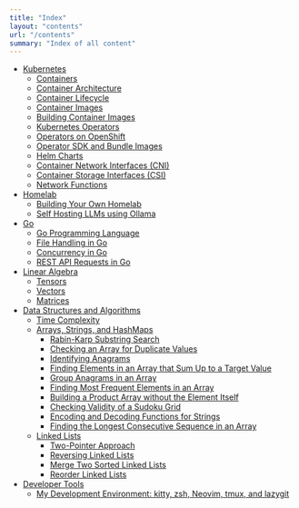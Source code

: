 ```yaml
---
title: "Index"
layout: "contents"
url: "/contents"
summary: "Index of all content"
---
```


-  <a target=_blank href="/posts/kubernetes/">Kubernetes</a>
    -  <a target=_blank href="/posts/kubernetes/containers/">Containers</a>
    -  <a target=_blank href="/posts/kubernetes/container-architecture/">Container Architecture</a>
    -  <a target=_blank href="/posts/kubernetes/container-lifecycle/">Container Lifecycle</a>
    -  <a target=_blank href="/posts/kubernetes/container-images/">Container Images</a>
    -  <a target=_blank href="/posts/kubernetes/building-container-images/">Building Container Images</a>
    -  <a target=_blank href="/posts/kubernetes/kubernetes-operators/">Kubernetes Operators</a>
    -  <a target=_blank href="/posts/kubernetes/operators-on-openshift/">Operators on OpenShift</a>
    -  <a target=_blank href="/posts/kubernetes/operator-sdk/">Operator SDK and Bundle Images</a>
    -  <a target=_blank href="/posts/kubernetes/helm-charts/">Helm Charts</a>
    -  <a target=_blank href="/posts/kubernetes/container-network-interfaces/">Container Network Interfaces (CNI)</a>
    -  <a target=_blank href="/posts/kubernetes/container-storage-interfaces/">Container Storage Interfaces (CSI)</a>
    -  <a target=_blank href="/posts/kubernetes/network-functions/">Network Functions</a>
-  <a target=_blank href="/posts/homelab/">Homelab</a>
    -  <a target=_blank href="/posts/homelab/building-your-own-homelab/">Building Your Own Homelab</a>
    -  <a target=_blank href="/posts/homelab/self-hosting-ollama/">Self Hosting LLMs using Ollama</a>
-  <a target=_blank href="/posts/go/">Go</a>
    -  <a target=_blank href="/posts/go/go-programming-language/">Go Programming Language</a>
    -  <a target=_blank href="/posts/go/file-handling-in-go/">File Handling in Go</a>
    -  <a target=_blank href="/posts/go/concurrency-in-go/">Concurrency in Go</a>
    -  <a target=_blank href="/posts/go/rest-api-requests-in-go/">REST API Requests in Go</a>
-  <a target=_blank href="/posts/linear-algebra/">Linear Algebra</a>
    -  <a target=_blank href="/posts/linear-algebra/tensors/">Tensors</a>
    -  <a target=_blank href="/posts/linear-algebra/vectors/">Vectors</a>
    -  <a target=_blank href="/posts/linear-algebra/matrices/">Matrices</a>
-  <a target=_blank href="/posts/dsa/">Data Structures and Algorithms</a>
    -  <a target=_blank href="/posts/dsa/time-complexity/">Time Complexity</a>
    -  <a target=_blank href="/posts/dsa/arrays-strings-hashmaps/">Arrays, Strings, and HashMaps</a>
        *  <a target=_blank href="/posts/dsa/rabin-karp-substring-search/">Rabin-Karp Substring Search</a>
        *  <a target=_blank href="/posts/dsa/contains-duplicate/">Checking an Array for Duplicate Values</a>
        *  <a target=_blank href="/posts/dsa/is-anagram/">Identifying Anagrams</a>
        *  <a target=_blank href="/posts/dsa/two-sums/">Finding Elements in an Array that Sum Up to a Target Value</a>
        *  <a target=_blank href="/posts/dsa/group-anagrams/">Group Anagrams in an Array</a>
        *  <a target=_blank href="/posts/dsa/top-k-frequent/">Finding Most Frequent Elements in an Array</a>
        *  <a target=_blank href="/posts/dsa/product-except-self/">Building a Product Array without the Element Itself</a>
        *  <a target=_blank href="/posts/dsa/is-valid-sudoku/">Checking Validity of a Sudoku Grid</a>
        *  <a target=_blank href="/posts/dsa/encoding-and-decoding-strings/">Encoding and Decoding Functions for Strings</a>
        *  <a target=_blank href="/posts/dsa/longest-consecutive/">Finding the Longest Consecutive Sequence in an Array</a>
    -  <a target=_blank href="/posts/dsa/linked-lists/">Linked Lists</a>
        *  <a target=_blank href="/posts/dsa/two-pointers-approach/">Two-Pointer Approach</a>
        *  <a target=_blank href="/posts/dsa/reverse-linked-lists/">Reversing Linked Lists</a>
        *  <a target=_blank href="/posts/dsa/merge-sorted-linked-lists/">Merge Two Sorted Linked Lists</a>
        *  <a target=_blank href="/posts/dsa/reorder-linked-list/">Reorder Linked Lists</a>
-  <a target=_blank href="/posts/developer-tools/">Developer Tools</a>  
    -  <a target=_blank href="/posts/developer-tools/my-development-environment/">My Development Environment: kitty, zsh, Neovim, tmux, and lazygit</a>

